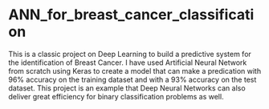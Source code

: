 # ANN_for_breast_cancer_classification

This is a classic project on Deep Learning to build a predictive system for the identification of Breast Cancer. I have used Artificial Neural Network from scratch using Keras  to create a model that can make a predication with 96% accuracy on the training dataset and with a 93% accuracy on the test dataset. This project is an example that Deep Neural Networks can also deliver great efficiency for binary classification problems as well. 
